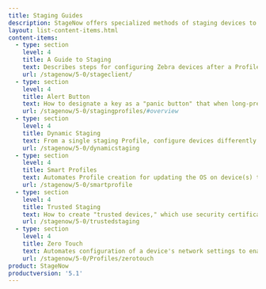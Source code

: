 ```yaml
---
title: Staging Guides
description: StageNow offers specialized methods of staging devices to align with organizational needs for efficiency, security and industry technologies.
layout: list-content-items.html
content-items:
  - type: section
    level: 4
    title: A Guide to Staging
    text: Describes steps for configuring Zebra devices after a Profile has been created. 
    url: /stagenow/5-0/stageclient/
  - type: section
    level: 4
    title: Alert Button
    text: How to designate a key as a "panic button" that when long-pressed executes an intent to perform a customized task such as dialing an emergency phone number. 
    url: /stagenow/5-0/stagingprofiles/#overview
  - type: section
    level: 4
    title: Dynamic Staging
    text: From a single staging Profile, configure devices differently based on how and/or where the devices are to be deployed.
    url: /stagenow/5-0/dynamicstaging
  - type: section
    level: 4
    title: Smart Profiles
    text: Automates Profile creation for updating the OS on device(s) to any other version. 
    url: /stagenow/5-0/smartprofile
  - type: section
    level: 4
    title: Trusted Staging
    text: How to create "trusted devices," which use security certificates to protect staged devices from unauthorized configuration changes.  
    url: /stagenow/5-0/trustedstaging
  - type: section
    level: 4
    title: Zero Touch
    text: Automates configuration of a device's network settings to enable new or refreshed devices to access Google Zero Touch servers for Device-Owner EMM Enrollment with no user interaction.
    url: /stagenow/5-0/Profiles/zerotouch
product: StageNow
productversion: '5.1'
---
```

 














